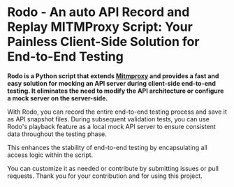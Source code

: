 # Rodo - An auto API Record and Replay MITMProxy Script: Your Painless Client-Side Solution for End-to-End Testing

**Rodo is a Python script that extends [Mitmproxy](https://mitmproxy.org) and provides a fast and easy solution for mocking an API server during client-side end-to-end testing. It eliminates the need to modify the API architecture or configure a mock server on the server-side.**

With Rodo, you can record the entire end-to-end testing process and save it as API snapshot files.
During subsequent validation tests, you can use Rodo's playback feature as a local mock API server to ensure consistent data throughout the testing phase.

This enhances the stability of end-to-end testing by encapsulating all access logic within the script.

You can customize it as needed or contribute by submitting issues or pull requests.
Thank you for your contribution and for using this project.
